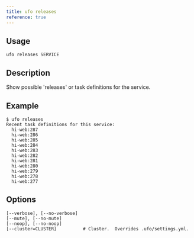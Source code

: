 ```yaml
---
title: ufo releases
reference: true
---
```


## Usage

    ufo releases SERVICE

## Description

Show possible 'releases' or task definitions for the service.

## Example

    $ ufo releases
    Recent task definitions for this service:
      hi-web:287
      hi-web:286
      hi-web:285
      hi-web:284
      hi-web:283
      hi-web:282
      hi-web:281
      hi-web:280
      hi-web:279
      hi-web:278
      hi-web:277


## Options

```
[--verbose], [--no-verbose]  
[--mute], [--no-mute]        
[--noop], [--no-noop]        
[--cluster=CLUSTER]          # Cluster.  Overrides .ufo/settings.yml.
```


